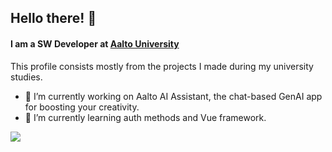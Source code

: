 ## Hello there! 👋
#### I am a SW Developer at [Aalto University](https://www.aalto.fi/fi)
This profile consists mostly from the projects I made during my university studies.

- 🔭 I’m currently working on Aalto AI Assistant, the chat-based GenAI app for boosting your creativity.
- 🌱 I’m currently learning auth methods and Vue framework.

<a href="https://github.com/uusnakki/uusnakki">
  <img align="center" src="https://github-readme-stats-git-masterrstaa-rickstaa.vercel.app/api/top-langs/?username=uusnakki&langs_count=8&tex&title_color=ffffff&text_color=c9cacc&icon_color=2bbc8a&bg_color=1d1f21&layout=compact&hide=jupyter%20notebook,cmake,makefile,shell,procfile,roff,pug" />
</a>
